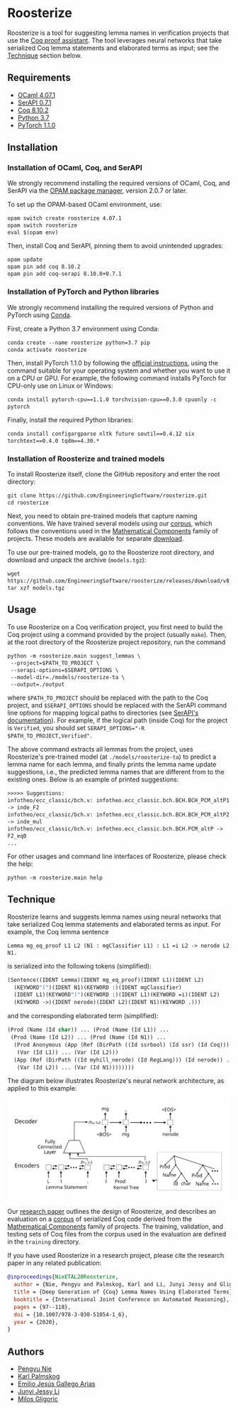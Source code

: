 # Roosterize

Roosterize is a tool for suggesting lemma names in verification
projects that use the [Coq proof assistant](https://coq.inria.fr).
The tool leverages neural networks that take serialized Coq
lemma statements and elaborated terms as input; see the [Technique](#Technique)
section below.

## Requirements

- [OCaml 4.07.1](https://ocaml.org)
- [SerAPI 0.7.1](https://github.com/ejgallego/coq-serapi)
- [Coq 8.10.2](https://coq.inria.fr/download)
- [Python 3.7](https://www.python.org)
- [PyTorch 1.1.0](https://pytorch.org/get-started/previous-versions/#v110)

## Installation

### Installation of OCaml, Coq, and SerAPI

We strongly recommend installing the required versions of OCaml, Coq,
and SerAPI via the [OPAM package manager](https://opam.ocaml.org),
version 2.0.7 or later.

To set up the OPAM-based OCaml environment, use:
```
opam switch create roosterize 4.07.1
opam switch roosterize
eval $(opam env)
```
Then, install Coq and SerAPI, pinning them to avoid unintended upgrades:
```
opam update
opam pin add coq 8.10.2
opam pin add coq-serapi 8.10.0+0.7.1
```

### Installation of PyTorch and Python libraries

We strongly recommend installing the required versions of Python and PyTorch
using [Conda](https://docs.conda.io/en/latest/miniconda.html).

First, create a Python 3.7 environment using Conda:
```
conda create --name roosterize python=3.7 pip
conda activate roosterize
```

Then, install PyTorch 1.1.0 by following the
[official instructions](https://pytorch.org/get-started/previous-versions/#conda-5),
using the command suitable for your operating system and whether you want to use
it on a CPU or GPU. For example, the following command installs PyTorch for
CPU-only use on Linux or Windows:
```
conda install pytorch-cpu==1.1.0 torchvision-cpu==0.3.0 cpuonly -c pytorch
```
Finally, install the required Python libraries:
```
conda install configargparse nltk future seutil==0.4.12 six torchtext==0.4.0 tqdm==4.30.*
```

### Installation of Roosterize and trained models

To install Roosterize itself, clone the GitHub repository and enter the root directory:
```
git clone https://github.com/EngineeringSoftware/roosterize.git
cd roosterize
```

Next, you need to obtain pre-trained models that capture
naming conventions. We have trained several models using our
[corpus][math-comp-corpus], which follows the conventions
used in the [Mathematical Components][math-comp-website]
family of projects. These models are available for separate
[download][models-link].

To use our pre-trained models, go to the Roosterize
root directory, and download and unpack the archive (`models.tgz`):
```
wget https://github.com/EngineeringSoftware/roosterize/releases/download/v8.10.0/models.tgz
tar xzf models.tgz
```

[models-link]: https://github.com/EngineeringSoftware/roosterize/releases/download/v8.10.0/models.tgz

## Usage

To use Roosterize on a Coq verification project, you first need to
build the Coq project using a command provided by the project
(usually `make`). Then, at the root directory of
the Roosterize project repository, run the command
```
python -m roosterize.main suggest_lemmas \
 --project=$PATH_TO_PROJECT \
 --serapi-options=$SERAPI_OPTIONS \
 --model-dir=./models/roosterize-ta \
 --output=./output
```
where `$PATH_TO_PROJECT` should be replaced with the path to the
Coq project, and `$SERAPI_OPTIONS` should be replaced with the SerAPI
command line options for mapping logical paths to directories
(see [SerAPI's documentation][serapi-faq-link]). For example,
if the logical path (inside Coq) for the project is `Verified`,
you should set `SERAPI_OPTIONS="-R $PATH_TO_PROJECT,Verified"`.

The above command extracts all lemmas from the project, uses Roosterize's
pre-trained model (at `./models/roosterize-ta`) to predict a lemma name
for each lemma, and finally prints the lemma name update suggestions,
i.e., the predicted lemma names that are different from to the existing ones.
Below is an example of printed suggestions:
```
>>>>> Suggestions:
infotheo/ecc_classic/bch.v: infotheo.ecc_classic.bch.BCH.BCH_PCM_altP1 -> inde_F2
infotheo/ecc_classic/bch.v: infotheo.ecc_classic.bch.BCH.BCH_PCM_altP2 -> inde_mul
infotheo/ecc_classic/bch.v: infotheo.ecc_classic.bch.BCH.PCM_altP -> F2_eq0
...
```

For other usages and command line interfaces of Roosterize, please
check the help:
```
python -m roosterize.main help
```

[serapi-faq-link]: https://github.com/ejgallego/coq-serapi/blob/v8.10/FAQ.md#does-serapi-support-coqs-command-line-flags

## Technique

Roosterize learns and suggests lemma names using neural networks
that take serialized Coq lemma statements and elaborated terms as input.
For example, the Coq lemma sentence
```coq
Lemma mg_eq_proof L1 L2 (N1 : mgClassifier L1) : L1 =i L2 -> nerode L2 N1.
```
is serialized into the following tokens (simplified):
```lisp
(Sentence((IDENT Lemma)(IDENT mg_eq_proof)(IDENT L1)(IDENT L2)
  (KEYWORD"(")(IDENT N1)(KEYWORD :)(IDENT mgClassifier)
  (IDENT L1)(KEYWORD")")(KEYWORD :)(IDENT L1)(KEYWORD =i)(IDENT L2)
  (KEYWORD ->)(IDENT nerode)(IDENT L2)(IDENT N1)(KEYWORD .)))
```
and the corresponding elaborated term (simplified):
```lisp
(Prod (Name (Id char)) ... (Prod (Name (Id L1)) ...
 (Prod (Name (Id L2)) ... (Prod (Name (Id N1)) ...
  (Prod Anonymous (App (Ref (DirPath ((Id ssrbool) (Id ssr) (Id Coq))) (Id eq_mem)) ...
   (Var (Id L1)) ... (Var (Id L2)))
  (App (Ref (DirPath ((Id myhill_nerode) (Id RegLang))) (Id nerode)) ...
   (Var (Id L2)) ... (Var (Id N1))))))))
```

The diagram below illustrates Roosterize's neural network
architecture, as applied to this example:

<img src="seqtoseq-arch.svg" width="700" title="Roosterize architecture">

Our [research paper][arxiv-paper] outlines the design of Roosterize,
and describes an evaluation on a [corpus][math-comp-corpus]
of serialized Coq code derived from the [Mathematical Components][math-comp-website]
family of projects. The training, validation, and testing sets of Coq files from the corpus
used in the evaluation are defined in the `training` directory.

If you have used Roosterize in a research project, please cite
the research paper in any related publication:
```bibtex
@inproceedings{NieETAL20Roosterize,
  author = {Nie, Pengyu and Palmskog, Karl and Li, Junyi Jessy and Gligoric, Milos},
  title = {Deep Generation of {Coq} Lemma Names Using Elaborated Terms},
  booktitle = {International Joint Conference on Automated Reasoning},
  pages = {97--118},
  doi = {10.1007/978-3-030-51054-1_6},
  year = {2020},
}
```

[arxiv-paper]: https://arxiv.org/abs/2004.07761
[math-comp-corpus]: https://github.com/EngineeringSoftware/math-comp-corpus
[math-comp-website]: https://math-comp.github.io

## Authors

- [Pengyu Nie](https://cozy.ece.utexas.edu/~pynie/)
- [Karl Palmskog](https://setoid.com)
- [Emilio Jesús Gallego Arias](https://www.irif.fr/~gallego/)
- [Junyi Jessy Li](http://jessyli.com)
- [Milos Gligoric](http://users.ece.utexas.edu/~gligoric/)
